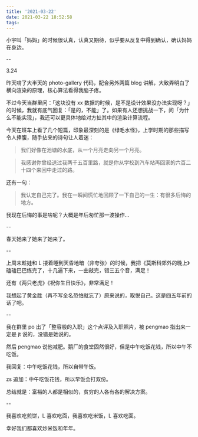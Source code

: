 ```yaml
---
title: '2021-03-22'
date: 2021-03-22 18:52:58
tags:
---
```


小宇叫「妈妈」的时候很认真，认真又期待，似乎要从反复中得到确认，确认妈妈在身边。

--

3.24

昨天啃了大半天的 photo-gallery 代码，配合另外两篇 blog 讲解，大致弄明白了横向渲染的原理，核心算法看得我脑子疼。

不过今天当群里问：「这块没有 xx 数据的时候，是不是设计效果没办法实现呀？」的时候，我就有底气回复：「是的，不能」了。如果有人还想挑战一下，问「为什么不能实现」，我还可以更具体地给对方扯其中的渲染计算流程。

今天在班车上看了几个短篇，印象最深刻的是《绿毛水怪》，上学时期的那些描写令人捧腹，随手拈来的诗句让人着迷：

> 我们好像在池塘的水底，从一个月亮走向另一个月亮。

> 我感谢你曾经送过我两千五百里路，就是你从学校到汽车站再回家的六百二十四个来回中走过的路。

还有一句：

> 我认定自己完了。我在一瞬间慌忙地回顾了一下自己的一生：有很多后悔的地方。

我现在后悔的事是啥呢？大概是年后匆忙那一波操作...

--

春天她来了她来了她来了。

--

上周末趁娃和 L 搂着睡到天昏地暗（非夸张）的时候，我把《莫斯科郊外的晚上》磕磕巴巴练完了，十几遍下来，一曲敲完，错三五个音，满足！

还有《两只老虎》《祝你生日快乐》，非常满足！

我想起了黄金胜（再不写全名恐怕就忘了）原来说的，取悦自己。这是四五年前的话了吧。

--

我在群里 po 出了「整容般的入职」这个点评及入职照片，被 pengmao 指出来一定是 jt 说的，没错是她说的。

然后 pengmao 说他减肥。鹅厂的食堂固然很好，但是中午吃饭花钱，所以中午不吃饭。

我回复：中午吃饭花钱，所以自带午饭。

zs 追加：中午吃饭花钱，所以早饭会打双份。

总结就是：富裕的人都是相似的，贫穷的人各有各的解决方案。

--

我喜欢吃煎饼，L 喜欢吃面，我喜欢吃米饭，L 喜欢吃面。

幸好我们都喜欢炒米饭和年年。




